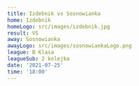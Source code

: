 ```yaml
---
title: Izdebnik vs Sosnowianka
home: Izdebnik
homeLogo: src/images/izdebnik.jpg
result: VS
away: Sosnowianka
awayLogo: src/images/sosnowiankaLogo.png
league: B Klasa
leagueSub: 2 kolejka
date: '2021-07-25'
time: '18:00'
---
```

